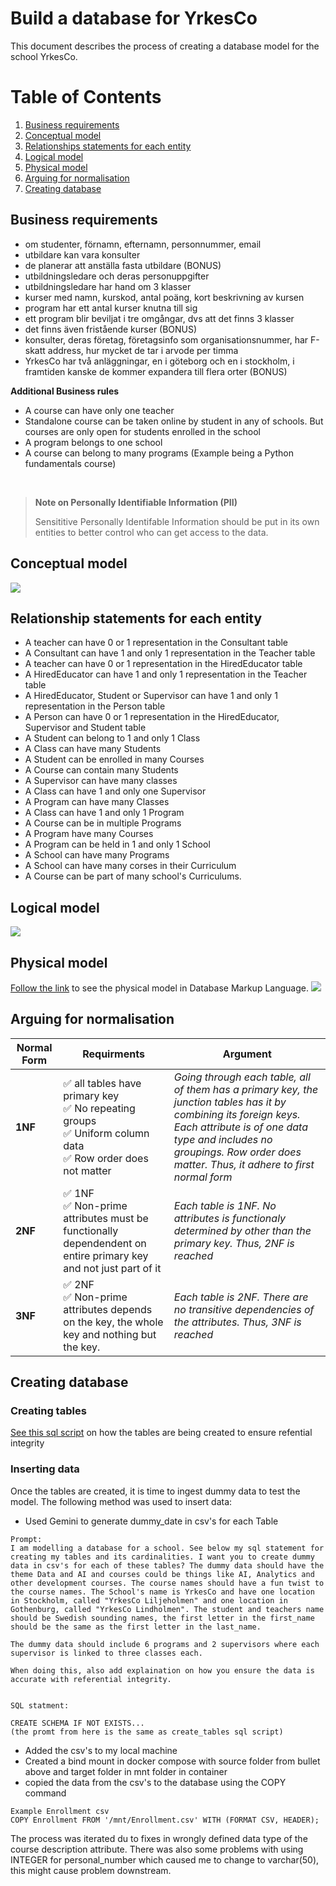 # Build a database for YrkesCo

This document describes the process of creating a database model for the school YrkesCo. 

# Table of Contents
1. [Business requirements](#business-requirements)
2. [Conceptual model](#conceptual-model)
3. [Relationships statements for each entity](#relationship-statements-for-each-entity)
4. [Logical model](#logical-model)
5. [Physical model](#physical-model)
6. [Arguing for normalisation](#arguing-for-normalisation)
7. [Creating database](#creating-database)

## Business requirements
- om studenter, förnamn, efternamn, personnummer, email
- utbildare kan vara konsulter
- de planerar att anställa fasta utbildare (BONUS)
- utbildningsledare och deras personuppgifter
- utbildningsledare har hand om 3 klasser
- kurser med namn, kurskod, antal poäng, kort beskrivning av kursen
- program har ett antal kurser knutna till sig
- ett program blir beviljat i tre omgångar, dvs att det finns 3 klasser
- det finns även fristående kurser (BONUS)
- konsulter, deras företag, företagsinfo som organisationsnummer, har F-skatt address, hur mycket de tar i arvode per timma
- YrkesCo har två anläggningar, en i göteborg och en i stockholm, i framtiden kanske de kommer expandera till flera orter (BONUS)

**Additional Business rules**
- A course can have only one teacher
- Standalone course can be taken online by student in any of schools. But courses are only open for students enrolled in the school
- A program belongs to one school
- A course can belong to many programs (Example being a Python fundamentals course)

<br>

> **Note on Personally Identifiable Information (PII)**
>
> Sensititive Personally Identifable Information should be put in its own entities to better control who can get access to the data.


## Conceptual model
<img src = "yh_labb_assets/conceptual_diagram_yh_labb.png">

## Relationship statements for each entity
- A teacher can have 0 or 1 representation in the Consultant table
- A Consultant can have 1 and only 1 representation in the Teacher table
- A teacher can have 0 or 1 representation in the HiredEducator table
- A HiredEducator can have 1 and only 1 representation in the Teacher table
- A HiredEducator, Student or Supervisor can have 1 and only 1 representation in the Person table
- A Person can have 0 or 1  representation in the HiredEducator, Supervisor and Student table
- A Student can belong to 1 and only 1 Class
- A Class can have many Students
- A Student can be enrolled in many Courses
- A Course can contain many Students
- A Supervisor can have many classes
- A Class can have 1 and only one Supervisor
- A Program can have many Classes
- A Class can have 1 and only 1 Program
- A Course can be in multiple Programs 
- A Program have many Courses
- A Program can be held in 1 and only 1 School
- A School can have many Programs
- A School can have many corses in their Curriculum
- A Course can be part of many school's Curriculums.

## Logical model
<img src = "yh_labb_assets/logical_diagram_yh_labb.png">

## Physical model
[Follow the link](https://github.com/johnsandsjo/data-modelling-john-sandsjo-DE24/blob/main/yh_labb/physical_model.dbml) to see the physical model in Database Markup Language.
<img src = "yh_labb_assets/physical_model_yh_labb.png">

## Arguing for normalisation

Normal Form|Requirments|Argument|
|--|--|--|
|**1NF**|✅ all tables have primary key<br>✅ No repeating groups<br> ✅ Uniform column data <br> ✅ Row order does not matter|*Going through each table, all of them has a primary key, the junction tables has it by combining its foreign keys. Each attribute is of one data type and includes no groupings. Row order does matter. Thus, it adhere to first normal form*|
|**2NF**|✅ 1NF<br>✅ Non-prime attributes must be functionally dependendent on entire primary key and not just part of it | *Each table is 1NF. No attributes is functionaly determined by other than the primary key. Thus, 2NF is reached*|
|**3NF**|✅ 2NF<br>✅ Non-prime attributes depends on the key, the whole key and nothing but the key. | *Each table is 2NF. There are no transitive dependencies of the attributes. Thus, 3NF is reached*|

## Creating database
### Creating tables
[See this sql script](https://github.com/johnsandsjo/data-modelling-john-sandsjo-DE24/blob/main/yh_labb/sql/create_tables.psql) on how the tables are being created to ensure refential integrity

### Inserting data
Once the tables are created, it is time to ingest dummy data to test the model. The following method was used to insert data:
- Used Gemini to generate dummy_date in csv's for each Table
```
Prompt:
I am modelling a database for a school. See below my sql statement for creating my tables and its cardinalities. I want you to create dummy data in csv's for each of these tables? The dummy data should have the theme Data and AI and courses could be things like AI, Analytics and other development courses. The course names should have a fun twist to the course names. The School's name is YrkesCo and have one location in Stockholm, called "YrkesCo Liljeholmen" and one location in Gothenburg, called "YrkesCo Lindholmen". The student and teachers name should be Swedish sounding names, the first letter in the first_name should be the same as the first letter in the last_name.

The dummy data should include 6 programs and 2 supervisors where each supervisor is linked to three classes each.

When doing this, also add explaination on how you ensure the data is accurate with referential integrity.


SQL statment:

CREATE SCHEMA IF NOT EXISTS...
(the promt from here is the same as create_tables sql script)
```
- Added the csv's to my local machine
- Created a bind mount in docker compose with source folder from bullet above and target folder in mnt folder in container
- copied the data from the csv's to the database using the COPY command
```
Example Enrollment csv
COPY Enrollment FROM '/mnt/Enrollment.csv' WITH (FORMAT CSV, HEADER);
```

The process was iterated du to fixes in wrongly defined data type of the course description attribute. There was also some problems with using INTEGER for personal_number which caused me to change to varchar(50), this might cause problem downstream.